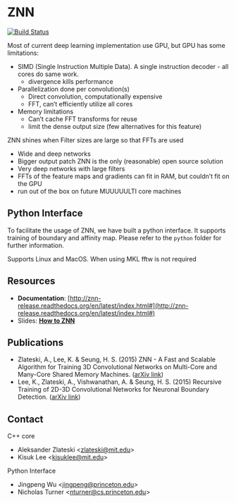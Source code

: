 ZNN
======

[![Build Status](https://travis-ci.org/seung-lab/znn-release.svg?branch=master)](https://github.com/seung-lab/znn-release)

Most of current deep learning implementation use GPU, but GPU has some limitations:
* SIMD (Single Instruction Multiple Data). A single instruction decoder - all cores do same work. 
   * divergence kills performance
* Parallelization done per convolution(s)
    * Direct convolution, computationally expensive
    * FFT, can’t efficiently utilize all cores
* Memory limitations
    * Can’t cache FFT transforms for reuse
    * limit the dense output size (few alternatives for this feature)

ZNN shines when Filter sizes are large so that FFTs are used 
* Wide and deep networks
* Bigger output patch
ZNN is the only (reasonable) open source solution
* Very deep networks with large filters
* FFTs of the feature maps and gradients can fit in RAM, but couldn’t fit on the GPU
* run out of the box on future MUUUUULTI core machines

Python Interface
----------------
To facilitate the usage of ZNN, we have built a python interface. It supports training of boundary and affinity map. Please refer to the `python` folder for further information.

Supports Linux and MacOS. When using MKL fftw is not required


Resources
---------
* **Documentation**: [http://znn-release.readthedocs.org/en/latest/index.html#](http://znn-release.readthedocs.org/en/latest/index.html#)
* Slides: [**How to ZNN**](https://docs.google.com/presentation/d/1B5g4lgnHN92fD5bkqDCAHraGZL3lz3Df6G-QiYrEWPg/edit?usp=sharing)

Publications
------------
* Zlateski, A., Lee, K. & Seung, H. S. (2015) ZNN - A Fast and Scalable Algorithm for Training 3D Convolutional Networks on Multi-Core and Many-Core Shared Memory Machines. ([arXiv link](http://arxiv.org/abs/1510.06706))
* Lee, K., Zlateski, A., Vishwanathan, A. & Seung, H. S. (2015) Recursive Training of 2D-3D Convolutional Networks for Neuronal Boundary Detection. ([arXiv link](http://arxiv.org/abs/1508.04843))

Contact
-------
C++ core
* Aleksander Zlateski \<zlateski@mit.edu\>
* Kisuk Lee \<kisuklee@mit.edu\>

Python Interface
* Jingpeng Wu \<jingpeng@princeton.edu\>
* Nicholas Turner \<nturner@cs.princeton.edu\>
